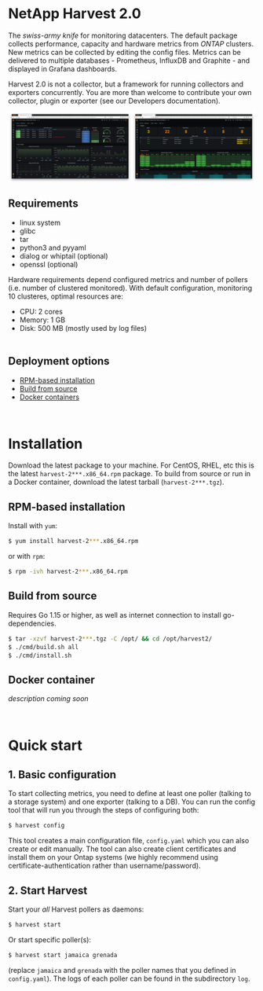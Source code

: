 

# NetApp Harvest 2.0

The *swiss-army knife* for monitoring datacenters. The default package collects performance, capacity and hardware metrics from *ONTAP* clusters. New metrics can be collected by editing the config files. Metrics can be delivered to multiple databases - Prometheus, InfluxDB and Graphite - and displayed in Grafana dashboards.

Harvest 2.0 is not a collector, but a framework for running collectors and exporters concurrently. You are more than welcome to contribute your own collector, plugin or exporter (see our Developers documentation).

<img src="docs/examples/dashboard_cluster.png" width="50%" align="center"><img src="docs/examples/dashboard_shelf.png" width="50%" align="center">
<br />

## Requirements

- linux system
- glibc
- tar
- python3 and pyyaml
- dialog or whiptail (optional)
- openssl (optional)
  
Hardware requirements depend configured metrics and number of pollers (i.e. number of clustered monitored). With default configuration, monitoring 10 clusteres, optimal resources are:

- CPU: 2 cores
- Memory: 1 GB
- Disk: 500 MB (mostly used by log files)
<br /><br />

## Deployment options
- [RPM-based installation](#rpm-based_installation)
- [Build from source](#build_from_source)
- [Docker containers](#docker_container)

<br />

# Installation

Download the latest package to your machine. For CentOS, RHEL, etc this is the latest `harvest-2***.x86_64.rpm` package. To build from source or run in a Docker container, download the latest tarball (`harvest-2***.tgz`).


## RPM-based installation

Install with `yum`:
```sh
$ yum install harvest-2***.x86_64.rpm
```
or with `rpm`:

```sh
$ rpm -ivh harvest-2***.x86_64.rpm
```

## Build from source
Requires Go 1.15 or higher, as well as internet connection to install go-dependencies.

```sh
$ tar -xzvf harvest-2***.tgz -C /opt/ && cd /opt/harvest2/
$ ./cmd/build.sh all
$ ./cmd/install.sh
```

## Docker container
*description coming soon*

<br />

# Quick start

## 1. Basic configuration

To start collecting metrics, you need to define at least one poller (talking to a storage system) and one exporter (talking to a DB). You can run the config tool that will run you through the steps of configuring both:

```sh
$ harvest config
```

This tool creates a main configuration file, `config.yaml` which you can also create or edit manually. The tool can also create client certificates and install them on your Ontap systems (we highly recommend using certificate-authentication rather than username/password).

## 2. Start Harvest

Start your *all* Harvest pollers as daemons:
```bash
$ harvest start
```
Or start specific poller(s):
```bash
$ harvest start jamaica grenada
```

(replace `jamaica` and `grenada` with the poller names that you defined in `config.yaml`). The logs of each poller can be found in the subdirectory `log`.